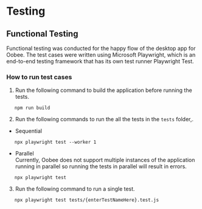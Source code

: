 # Testing 

## Functional Testing 
Functional testing was conducted for the happy flow of the desktop app for Oobee. The test cases were written using Microsoft Playwright, which is an end-to-end testing framework that has its own test runner Playwright Test. 

### How to run test cases 
1. Run the following command to build the application before running the tests. 
```
   npm run build
```

2. Run the following commands to run the all the tests in the `tests` folder,.

- Sequential 
```
   npx playwright test --worker 1 
```
- Parallel \
Currently, Oobee does not support multiple instances of the application running in parallel so running the tests in parallel will result in errors. 

```
   npx playwright test 
```

3. Run the following command to run a single test. 
```
   npx playwright test tests/{enterTestNameHere}.test.js
```